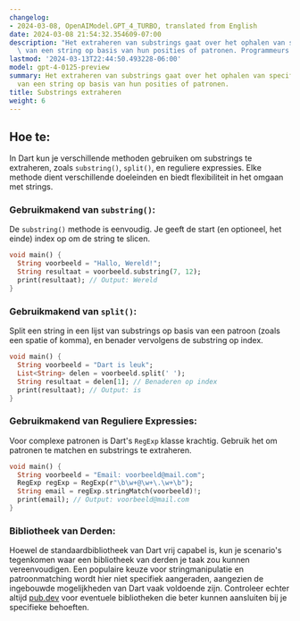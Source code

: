 ```yaml
---
changelog:
- 2024-03-08, OpenAIModel.GPT_4_TURBO, translated from English
date: 2024-03-08 21:54:32.354609-07:00
description: "Het extraheren van substrings gaat over het ophalen van specifieke delen\
  \ van een string op basis van hun posities of patronen. Programmeurs doen dit voor\u2026"
lastmod: '2024-03-13T22:44:50.493228-06:00'
model: gpt-4-0125-preview
summary: Het extraheren van substrings gaat over het ophalen van specifieke delen
  van een string op basis van hun posities of patronen.
title: Substrings extraheren
weight: 6
---
```


## Hoe te:
In Dart kun je verschillende methoden gebruiken om substrings te extraheren, zoals `substring()`, `split()`, en reguliere expressies. Elke methode dient verschillende doeleinden en biedt flexibiliteit in het omgaan met strings.

### Gebruikmakend van `substring()`:
De `substring()` methode is eenvoudig. Je geeft de start (en optioneel, het einde) index op om de string te slicen.

```dart
void main() {
  String voorbeeld = "Hallo, Wereld!";
  String resultaat = voorbeeld.substring(7, 12);
  print(resultaat); // Output: Wereld
}
```

### Gebruikmakend van `split()`:
Split een string in een lijst van substrings op basis van een patroon (zoals een spatie of komma), en benader vervolgens de substring op index.

```dart
void main() {
  String voorbeeld = "Dart is leuk";
  List<String> delen = voorbeeld.split(' ');
  String resultaat = delen[1]; // Benaderen op index
  print(resultaat); // Output: is
}
```

### Gebruikmakend van Reguliere Expressies:
Voor complexe patronen is Dart's `RegExp` klasse krachtig. Gebruik het om patronen te matchen en substrings te extraheren.

```dart
void main() {
  String voorbeeld = "Email: voorbeeld@mail.com";
  RegExp regExp = RegExp(r"\b\w+@\w+\.\w+\b");
  String email = regExp.stringMatch(voorbeeld)!;
  print(email); // Output: voorbeeld@mail.com
}
```

### Bibliotheek van Derden:
Hoewel de standaardbibliotheek van Dart vrij capabel is, kun je scenario's tegenkomen waar een bibliotheek van derden je taak zou kunnen vereenvoudigen. Een populaire keuze voor stringmanipulatie en patroonmatching wordt hier niet specifiek aangeraden, aangezien de ingebouwde mogelijkheden van Dart vaak voldoende zijn. Controleer echter altijd [pub.dev](https://pub.dev) voor eventuele bibliotheken die beter kunnen aansluiten bij je specifieke behoeften.
